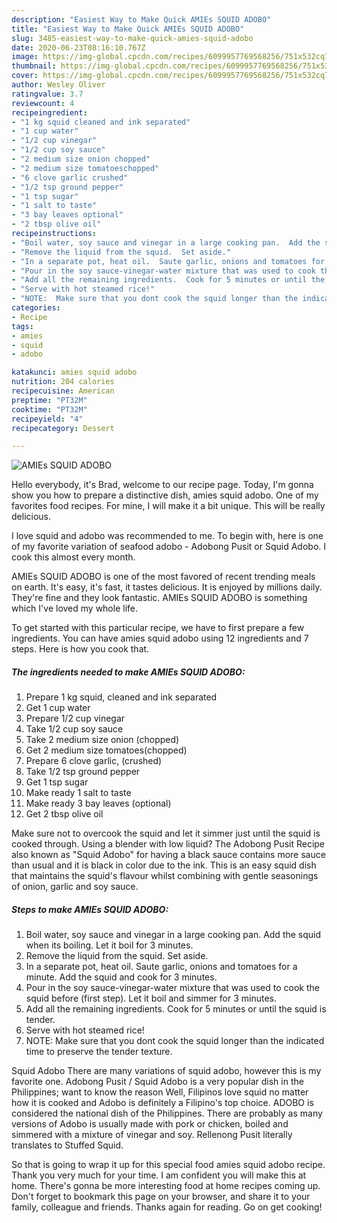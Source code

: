 ```yaml
---
description: "Easiest Way to Make Quick AMIEs SQUID ADOBO"
title: "Easiest Way to Make Quick AMIEs SQUID ADOBO"
slug: 3485-easiest-way-to-make-quick-amies-squid-adobo
date: 2020-06-23T08:16:10.767Z
image: https://img-global.cpcdn.com/recipes/6099957769568256/751x532cq70/amies-squid-adobo-recipe-main-photo.jpg
thumbnail: https://img-global.cpcdn.com/recipes/6099957769568256/751x532cq70/amies-squid-adobo-recipe-main-photo.jpg
cover: https://img-global.cpcdn.com/recipes/6099957769568256/751x532cq70/amies-squid-adobo-recipe-main-photo.jpg
author: Wesley Oliver
ratingvalue: 3.7
reviewcount: 4
recipeingredient:
- "1 kg squid cleaned and ink separated"
- "1 cup water"
- "1/2 cup vinegar"
- "1/2 cup soy sauce"
- "2 medium size onion chopped"
- "2 medium size tomatoeschopped"
- "6 clove garlic crushed"
- "1/2 tsp ground pepper"
- "1 tsp sugar"
- "1 salt to taste"
- "3 bay leaves optional"
- "2 tbsp olive oil"
recipeinstructions:
- "Boil water, soy sauce and vinegar in a large cooking pan.  Add the squid when its boiling.  Let it boil for 3 minutes."
- "Remove the liquid from the squid.  Set aside."
- "In a separate pot, heat oil.  Saute garlic, onions and tomatoes for a minute.  Add the squid and cook for 3 minutes."
- "Pour in the soy sauce-vinegar-water mixture that was used to cook the squid before (first step).  Let it boil and simmer for 3 minutes."
- "Add all the remaining ingredients.  Cook for 5 minutes or until the squid is tender."
- "Serve with hot steamed rice!"
- "NOTE:  Make sure that you dont cook the squid longer than the indicated time to preserve the tender texture."
categories:
- Recipe
tags:
- amies
- squid
- adobo

katakunci: amies squid adobo 
nutrition: 204 calories
recipecuisine: American
preptime: "PT32M"
cooktime: "PT32M"
recipeyield: "4"
recipecategory: Dessert

---
```



![AMIEs SQUID ADOBO](https://img-global.cpcdn.com/recipes/6099957769568256/751x532cq70/amies-squid-adobo-recipe-main-photo.jpg)

Hello everybody, it's Brad, welcome to our recipe page. Today, I'm gonna show you how to prepare a distinctive dish, amies squid adobo. One of my favorites food recipes. For mine, I will make it a bit unique. This will be really delicious.

I love squid and adobo was recommended to me. To begin with, here is one of my favorite variation of seafood adobo - Adobong Pusit or Squid Adobo. I cook this almost every month.

AMIEs SQUID ADOBO is one of the most favored of recent trending meals on earth. It's easy, it's fast, it tastes delicious. It is enjoyed by millions daily. They're fine and they look fantastic. AMIEs SQUID ADOBO is something which I've loved my whole life.


To get started with this particular recipe, we have to first prepare a few ingredients. You can have amies squid adobo using 12 ingredients and 7 steps. Here is how you cook that.

<!--inarticleads1-->

##### The ingredients needed to make AMIEs SQUID ADOBO:

1. Prepare 1 kg squid, cleaned and ink separated
1. Get 1 cup water
1. Prepare 1/2 cup vinegar
1. Take 1/2 cup soy sauce
1. Take 2 medium size onion (chopped)
1. Get 2 medium size tomatoes(chopped)
1. Prepare 6 clove garlic, (crushed)
1. Take 1/2 tsp ground pepper
1. Get 1 tsp sugar
1. Make ready 1 salt to taste
1. Make ready 3 bay leaves (optional)
1. Get 2 tbsp olive oil


Make sure not to overcook the squid and let it simmer just until the squid is cooked through. Using a blender with low liquid? The Adobong Pusit Recipe also known as &#34;Squid Adobo&#34; for having a black sauce contains more sauce than usual and it is black in color due to the ink. This is an easy squid dish that maintains the squid&#39;s flavour whilst combining with gentle seasonings of onion, garlic and soy sauce. 

<!--inarticleads2-->

##### Steps to make AMIEs SQUID ADOBO:

1. Boil water, soy sauce and vinegar in a large cooking pan.  Add the squid when its boiling.  Let it boil for 3 minutes.
1. Remove the liquid from the squid.  Set aside.
1. In a separate pot, heat oil.  Saute garlic, onions and tomatoes for a minute.  Add the squid and cook for 3 minutes.
1. Pour in the soy sauce-vinegar-water mixture that was used to cook the squid before (first step).  Let it boil and simmer for 3 minutes.
1. Add all the remaining ingredients.  Cook for 5 minutes or until the squid is tender.
1. Serve with hot steamed rice!
1. NOTE:  Make sure that you dont cook the squid longer than the indicated time to preserve the tender texture.


Squid Adobo There are many variations of squid adobo, however this is my favorite one. Adobong Pusit / Squid Adobo is a very popular dish in the Philippines; want to know the reason Well, Filipinos love squid no matter how it is cooked and Adobo is definitely a Filipino&#39;s top choice. ADOBO is considered the national dish of the Philippines. There are probably as many versions of Adobo is usually made with pork or chicken, boiled and simmered with a mixture of vinegar and soy. Rellenong Pusit literally translates to Stuffed Squid. 

So that is going to wrap it up for this special food amies squid adobo recipe. Thank you very much for your time. I am confident you will make this at home. There's gonna be more interesting food at home recipes coming up. Don't forget to bookmark this page on your browser, and share it to your family, colleague and friends. Thanks again for reading. Go on get cooking!
